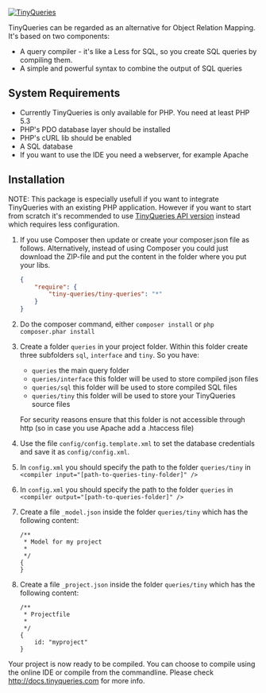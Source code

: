 [![TinyQueries](http://tinyqueries.com/css/images/tiny-queries-logo-large.png)](http://www.tinyqueries.com/)

TinyQueries can be regarded as an alternative for Object Relation Mapping. It's based on two components:
* A query compiler - it's like a Less for SQL, so you create SQL queries by compiling them.
* A simple and powerful syntax to combine the output of SQL queries

## System Requirements

* Currently TinyQueries is only available for PHP. You need at least PHP 5.3
* PHP's PDO database layer should be installed
* PHP's cURL lib should be enabled
* A SQL database
* If you want to use the IDE you need a webserver, for example Apache

## Installation

NOTE: This package is especially usefull if you want to integrate TinyQueries with an existing PHP application. However if
you want to start from scratch it's recommended to use [TinyQueries API version] instead which requires less configuration.

1. If you use Composer then update or create your composer.json file as follows. Alternatively, instead of using Composer you could just download the ZIP-file and put the content in the folder where you put your libs.

	```json
	{
		"require": {
			"tiny-queries/tiny-queries": "*" 	
		}
	}
	```

1. Do the composer command, either ```composer install``` or ```php composer.phar install```

1. Create a folder ```queries``` in your project folder. Within this folder create three subfolders ```sql```, ```interface``` and ```tiny```. So you have:

	* ```queries``` the main query folder
	* ```queries/interface``` this folder will be used to store compiled json files
	* ```queries/sql``` this folder will be used to store compiled SQL files
	* ```queries/tiny``` this folder will be used to store your TinyQueries source files
	
	For security reasons ensure that this folder is not accessible through http (so in case you use Apache add a .htaccess file)

1. Use the file ```config/config.template.xml``` to set the database credentials and save it as ```config/config.xml```.

1. In ```config.xml``` you should specify the path to the folder ```queries/tiny``` in ```<compiler input="[path-to-queries-tiny-folder]" />```

1. In ```config.xml``` you should specify the path to the folder ```queries``` in ```<compiler output="[path-to-queries-folder]" />```

1. Create a file ```_model.json``` inside the folder ```queries/tiny``` which has the following content:

	```
	/**
	 * Model for my project
	 *
	 */
	{
	}
	```

1. Create a file ```_project.json``` inside the folder ```queries/tiny``` which has the following content:

	```
	/**
	 * Projectfile
	 *
	 */
	{
		id: "myproject"
	}
	```

Your project is now ready to be compiled. You can choose to compile using the online IDE or compile from the commandline.
Please check http://docs.tinyqueries.com for more info.

[TinyQueries API version]:https://github.com/wdiesveld/tiny-queries-php-api
